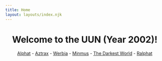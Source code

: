 ```yaml
---
title: Home
layout: layouts/index.njk
---
```


<center>
	<h1>Welcome to the UUN (Year 2002)!</h1>
	<div class="overflow-x-hidden">
		<div class="py-5 marquee whitespace-nowrap">
			<a class="text-xl mx-3" href="/docs/world/alphat">Alphat</a> -
			<a class="text-xl mx-3" href="/docs/world/aztrax">Aztrax</a> -
			<a class="text-xl mx-3" href="/docs/world/werbia">Werbia</a> -
			<a class="text-xl mx-3" href="/docs/world/minmus">Minmus</a> -
			<a class="text-xl mx-3" href="/docs/world/tdw">The Darkest World</a> -
			<a class="text-xl mx-3" href="/docs/world/ralphat">Ralphat</a>
		</div>
	</div>
</center>